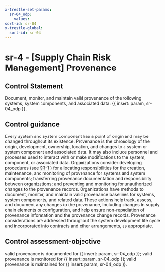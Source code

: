```yaml
---
x-trestle-set-params:
  sr-04_odp:
    values:
sort-id: sr-04
x-trestle-global:
  sort-id: sr-04
---
```


# sr-4 - \[Supply Chain Risk Management\] Provenance

## Control Statement

Document, monitor, and maintain valid provenance of the following systems, system components, and associated data: {{ insert: param, sr-04_odp }}.

## Control guidance

Every system and system component has a point of origin and may be changed throughout its existence. Provenance is the chronology of the origin, development, ownership, location, and changes to a system or system component and associated data. It may also include personnel and processes used to interact with or make modifications to the system, component, or associated data. Organizations consider developing procedures (see [SR-1](#sr-1) ) for allocating responsibilities for the creation, maintenance, and monitoring of provenance for systems and system components; transferring provenance documentation and responsibility between organizations; and preventing and monitoring for unauthorized changes to the provenance records. Organizations have methods to document, monitor, and maintain valid provenance baselines for systems, system components, and related data. These actions help track, assess, and document any changes to the provenance, including changes in supply chain elements or configuration, and help ensure non-repudiation of provenance information and the provenance change records. Provenance considerations are addressed throughout the system development life cycle and incorporated into contracts and other arrangements, as appropriate.

## Control assessment-objective

valid provenance is documented for {{ insert: param, sr-04_odp }};
valid provenance is monitored for {{ insert: param, sr-04_odp }};
valid provenance is maintained for {{ insert: param, sr-04_odp }}.
